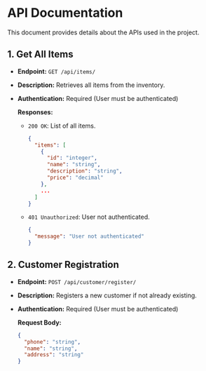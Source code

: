 # API Documentation

This document provides details about the APIs used in the project.

## 1. Get All Items

- **Endpoint:** `GET /api/items/`
- **Description:** Retrieves all items from the inventory.
- **Authentication:** Required (User must be authenticated)

  **Responses:**
  - `200 OK`: List of all items.
    ```json
    {
      "items": [
        {
          "id": "integer",
          "name": "string",
          "description": "string",
          "price": "decimal"
        },
        ...
      ]
    }
    ```
  - `401 Unauthorized`: User not authenticated.
    ```json
    {
      "message": "User not authenticated"
    }
    ```

## 2. Customer Registration

- **Endpoint:** `POST /api/customer/register/`
- **Description:** Registers a new customer if not already existing.
- **Authentication:** Required (User must be authenticated)

  **Request Body:**
  ```json
  {
    "phone": "string",
    "name": "string",
    "address": "string"
  }
